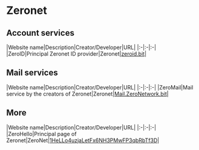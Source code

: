 # Zeronet
## Account services
|Website name|Description|Creator/Developer|URL|
|:-|:-|:-|
|ZeroID|Principal Zeronet ID provider|Zeronet|[zeroid.bit](http://localhost:43110/zeroid.bit)|
## Mail services
|Website name|Description|Creator/Developer|URL|
|:-|:-|:-|
|ZeroMail|Mail service by the creators of Zeronet|Zeronet|[Mail.ZeroNetwork.bit](http://localhost:43110/Mail.ZeroNetwork.bit)|
## More
|Website name|Description|Creator/Developer|URL|
|:-|:-|:-|
|ZeroHello|Principal page of Zeronet|ZeroNet|[1HeLLo4uzjaLetFx6NH3PMwFP3qbRbTf3D](http://localhost:43110/1HeLLo4uzjaLetFx6NH3PMwFP3qbRbTf3D)|
